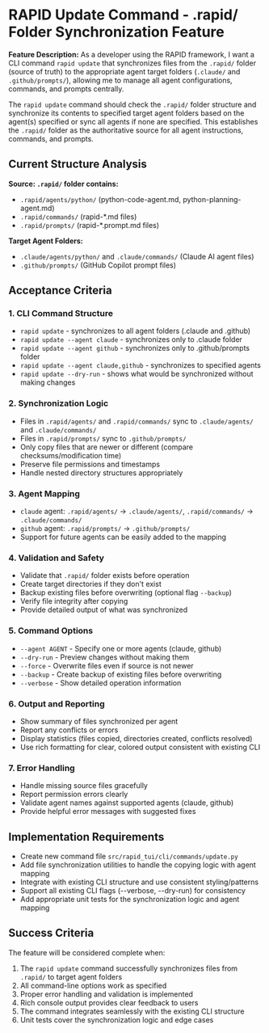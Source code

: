 # RAPID Update Command - .rapid/ Folder Synchronization Feature

**Feature Description:**
As a developer using the RAPID framework, I want a CLI command `rapid update` that synchronizes files from the `.rapid/` folder (source of truth) to the appropriate agent target folders (`.claude/` and `.github/prompts/`), allowing me to manage all agent configurations, commands, and prompts centrally.

The `rapid update` command should check the `.rapid/` folder structure and synchronize its contents to specified target agent folders based on the agent(s) specified or sync all agents if none are specified. This establishes the `.rapid/` folder as the authoritative source for all agent instructions, commands, and prompts.

## Current Structure Analysis

**Source: `.rapid/` folder contains:**

- `.rapid/agents/python/` (python-code-agent.md, python-planning-agent.md)
- `.rapid/commands/` (rapid-\*.md files)
- `.rapid/prompts/` (rapid-\*.prompt.md files)

**Target Agent Folders:**

- `.claude/agents/python/` and `.claude/commands/` (Claude AI agent files)
- `.github/prompts/` (GitHub Copilot prompt files)

## Acceptance Criteria

### 1. CLI Command Structure

- `rapid update` - synchronizes to all agent folders (.claude and .github)
- `rapid update --agent claude` - synchronizes only to .claude folder
- `rapid update --agent github` - synchronizes only to .github/prompts folder
- `rapid update --agent claude,github` - synchronizes to specified agents
- `rapid update --dry-run` - shows what would be synchronized without making changes

### 2. Synchronization Logic

- Files in `.rapid/agents/` and `.rapid/commands/` sync to `.claude/agents/` and `.claude/commands/`
- Files in `.rapid/prompts/` sync to `.github/prompts/`
- Only copy files that are newer or different (compare checksums/modification time)
- Preserve file permissions and timestamps
- Handle nested directory structures appropriately

### 3. Agent Mapping

- `claude` agent: `.rapid/agents/` → `.claude/agents/`, `.rapid/commands/` → `.claude/commands/`
- `github` agent: `.rapid/prompts/` → `.github/prompts/`
- Support for future agents can be easily added to the mapping

### 4. Validation and Safety

- Validate that `.rapid/` folder exists before operation
- Create target directories if they don't exist
- Backup existing files before overwriting (optional flag `--backup`)
- Verify file integrity after copying
- Provide detailed output of what was synchronized

### 5. Command Options

- `--agent AGENT` - Specify one or more agents (claude, github)
- `--dry-run` - Preview changes without making them
- `--force` - Overwrite files even if source is not newer
- `--backup` - Create backup of existing files before overwriting
- `--verbose` - Show detailed operation information

### 6. Output and Reporting

- Show summary of files synchronized per agent
- Report any conflicts or errors
- Display statistics (files copied, directories created, conflicts resolved)
- Use rich formatting for clear, colored output consistent with existing CLI

### 7. Error Handling

- Handle missing source files gracefully
- Report permission errors clearly
- Validate agent names against supported agents (claude, github)
- Provide helpful error messages with suggested fixes

## Implementation Requirements

- Create new command file `src/rapid_tui/cli/commands/update.py`
- Add file synchronization utilities to handle the copying logic with agent mapping
- Integrate with existing CLI structure and use consistent styling/patterns
- Support all existing CLI flags (--verbose, --dry-run) for consistency
- Add appropriate unit tests for the synchronization logic and agent mapping

## Success Criteria

The feature will be considered complete when:

1. The `rapid update` command successfully synchronizes files from `.rapid/` to target agent folders
2. All command-line options work as specified
3. Proper error handling and validation is implemented
4. Rich console output provides clear feedback to users
5. The command integrates seamlessly with the existing CLI structure
6. Unit tests cover the synchronization logic and edge cases
